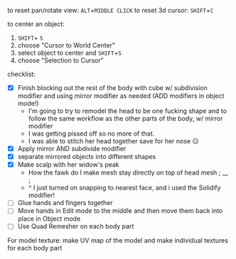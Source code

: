  to reset pan/rotate view: `ALT`+`MIDDLE CLICK`
 to reset 3d cursor: `SHIFT`+`C`
 
 to center an object:
 1. `SHIFT`+ `S`
 2. choose "Cursor to World Center"
 3. select object to center and `SHIFT`+`S`
 4. choose "Selection to Cursor"

  checklist:
  - [x] Finish blocking out the rest of the body with cube w/ subdivision modifier and using mirror modifier as needed (ADD modifiers in object mode!)
	  - I'm going to try to remodel the head to be one fucking shape and to follow the same workflow as the other parts of the body, w/ mirror modifier
	  - I was getting pissed off so no more of that.
	  - I was able to stitch her head together save for her nose 😑
- [x] Apply mirror AND subdivide modifier
- [x] separate mirrored objects into different shapes
- [x] Make scalp with her widow's peak
	- How the fawk do I make mesh stay directly on top of head mesh ; __ ;
	- ^ I just turned on snapping to nearest face, and i used the Solidify modifier!
- [ ] Glue hands and fingers together
- [ ] Move hands in Edit mode to the middle and then move them back into place in Object mode
- [ ] Use Quad Remesher on each body part

For model texture:
make UV map of the model and make individual textures for each body part